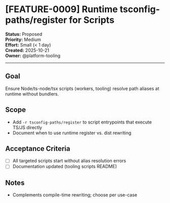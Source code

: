 # [FEATURE-0009] Runtime tsconfig-paths/register for Scripts

**Status:** Proposed  
**Priority:** Medium  
**Effort:** Small (< 1 day)  
**Created:** 2025-10-21  
**Owner:** @platform-tooling

---

## Goal
Ensure Node/ts-node/tsx scripts (workers, tooling) resolve path aliases at runtime without bundlers.

## Scope
- Add `-r tsconfig-paths/register` to script entrypoints that execute TS/JS directly
- Document when to use runtime register vs. dist rewriting

## Acceptance Criteria
- [ ] All targeted scripts start without alias resolution errors
- [ ] Documentation updated (tooling scripts README)

## Notes
- Complements compile-time rewriting; choose per use-case


